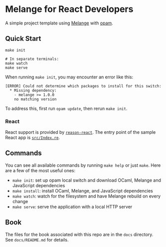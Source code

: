 # Melange for React Developers

A simple project template using [Melange](https://github.com/melange-re/melange)
with [opam](https://opam.ocaml.org/).

## Quick Start

```shell
make init

# In separate terminals:
make watch
make serve
```

When running `make init`, you may encounter an error like this:

```
[ERROR] Could not determine which packages to install for this switch:
  * Missing dependency:
    - melange >= 1.0.0
    no matching version
```

To address this, first run `opam update`, then rerun `make init`.

### React

React support is provided by
[`reason-react`](https://github.com/reasonml/reason-react/). The entry
point of the sample React app is [`src/Index.re`](src/Index.re).

## Commands

You can see all available commands by running `make help` or just `make`. Here
are a few of the most useful ones:

- `make init`: set up opam local switch and download OCaml, Melange and
JavaScript dependencies
- `make install`: install OCaml, Melange, and JavaScript dependencies
- `make watch`: watch for the filesystem and have Melange rebuild on every
change
- `make serve`: serve the application with a local HTTP server

## Book

The files for the book associated with this repo are in the `docs` directory.
See `docs/README.md` for details.
